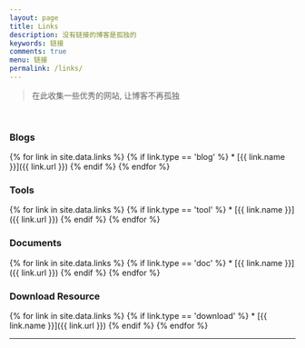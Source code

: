 ```yaml
---
layout: page
title: Links
description: 没有链接的博客是孤独的
keywords: 链接
comments: true
menu: 链接
permalink: /links/
---
```


> 在此收集一些优秀的网站, 让博客不再孤独

<br>
<h3>Blogs</h3>
{% for link in site.data.links %}
  {% if link.type == 'blog' %}
* [{{ link.name }}]({{ link.url }})
  {% endif %}
{% endfor %}

<h3>Tools</h3>
{% for link in site.data.links %}
  {% if link.type == 'tool' %}
* [{{ link.name }}]({{ link.url }})
  {% endif %}
{% endfor %}

<h3>Documents</h3>
{% for link in site.data.links %}
  {% if link.type == 'doc' %}
* [{{ link.name }}]({{ link.url }})
  {% endif %}
{% endfor %}

<h3>Download Resource</h3>
{% for link in site.data.links %}
  {% if link.type == 'download' %}
* [{{ link.name }}]({{ link.url }})
  {% endif %}
{% endfor %}
<hr>
